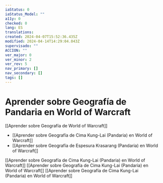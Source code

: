 ```yaml
---
iaStatus: 0
iaStatus_Model: ""
a11y: 0
checked: 0
lang: ES
translations: 
created: 2024-04-07T15:52:36.435Z
modified: 2024-04-14T14:29:04.043Z
supervisado: ""
ACCION: ""
ver_major: 0
ver_minor: 2
ver_rev: 5
nav_primary: []
nav_secondary: []
tags: []
---
```

# Aprender sobre Geografía de Pandaria en World of Warcraft

[[Aprender sobre Geografía de World of Warcraft]]

* [[Aprender sobre Geografía de Cima Kung-Lai (Pandaria) en World of Warcraft]]
* [[Aprender sobre Geografía de Espesura Krasarang (Pandaria) en World of Warcraft]]

[[Aprender sobre Geografía de Cima Kung-Lai (Pandaria) en World of Warcraft]]
[[Aprender sobre Geografía de Cima Kung-Lai (Pandaria) en World of Warcraft]]
[[Aprender sobre Geografía de Cima Kung-Lai (Pandaria) en World of Warcraft]]
